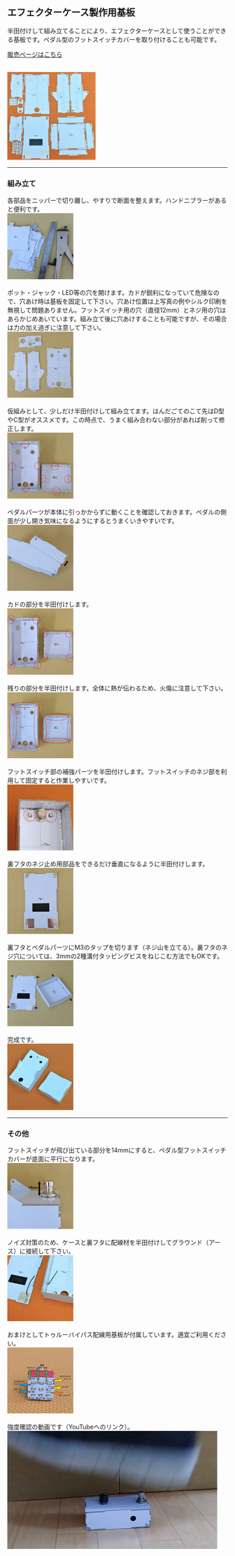 ﻿## エフェクターケース製作用基板

半田付けして組み立てることにより、エフェクターケースとして使うことができる基板です。ペダル型のフットスイッチカバーを取り付けることも可能です。

[販売ページはこちら](https://kanengomibako.booth.pm/items/5305492)

<br>
<img src="img/001.jpg" width="40%"><br>

---
### 組み立て

各部品をニッパーで切り離し、やすりで断面を整えます。ハンドニブラーがあると便利です。<br>
<img src="img/002.jpg" width="30%"><br>
<br>
ポット・ジャック・LED等の穴を開けます。カドが鋭利になっていて危険なので、穴あけ時は基板を固定して下さい。穴あけ位置は上写真の例やシルク印刷を無視して問題ありません。フットスイッチ用の穴（直径12mm）とネジ用の穴はあらかじめあいています。組み立て後に穴あけすることも可能ですが、その場合は力の加え過ぎに注意して下さい。<br>
<img src="img/003.jpg" width="30%"><br>
<br>
仮組みとして、少しだけ半田付けして組み立てます。はんだごてのこて先はD型やC型がオススメです。この時点で、うまく組み合わない部分があれば削って修正します。<br>
<img src="img/004.jpg" width="30%"><br>
<br>
ペダルパーツが本体に引っかからずに動くことを確認しておきます。ペダルの側面が少し開き気味になるようにするとうまくいきやすいです。<br>
<img src="img/005.jpg" width="30%"><br>
<br>
カドの部分を半田付けします。<br>
<img src="img/006.jpg" width="30%"><br>
<br>
残りの部分を半田付けします。全体に熱が伝わるため、火傷に注意して下さい。<br>
<img src="img/007.jpg" width="30%"><br>
<br>
フットスイッチ部の補強パーツを半田付けします。フットスイッチのネジ部を利用して固定すると作業しやすいです。<br>
<img src="img/008.jpg" width="30%"><br>
<br>
裏フタのネジ止め用部品をできるだけ垂直になるように半田付けします。<br>
<img src="img/009.jpg" width="30%"><br>
<br>
裏フタとペダルパーツにM3のタップを切ります（ネジ山を立てる）。裏フタのネジ穴については、3mmの2種溝付タッピングビスをねじこむ方法でもOKです。<br>
<img src="img/010.jpg" width="30%"><br>
<br>
完成です。<br>
<img src="img/011.jpg" width="30%"><br>

---
### その他

フットスイッチが飛び出ている部分を14mmにすると、ペダル型フットスイッチカバーが底面に平行になります。<br>
<img src="img/012.jpg" width="30%"><br>
<br>
ノイズ対策のため、ケースと裏フタに配線材を半田付けしてグラウンド（アース）に接続して下さい。<br>
<img src="img/013.jpg" width="30%"><br>
<br>
おまけとしてトゥルーバイパス配線用基板が付属しています。適宜ご利用ください。<br>
<img src="img/014.jpg" width="30%"><br>
<br>
強度確認の動画です（YouTubeへのリンク）。<br>
[![強度確認動画](img/015.jpg)](https://www.youtube.com/embed/CIlCX_3cUUg)<br>